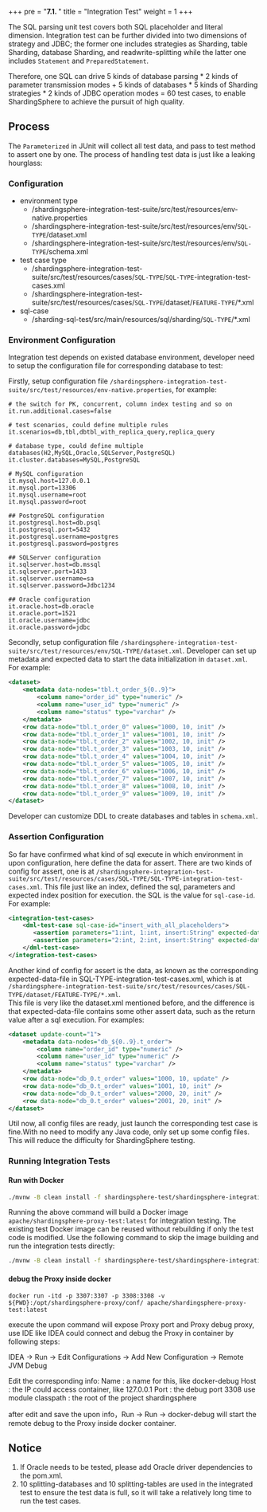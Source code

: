 +++
pre = "<b>7.1. </b>"
title = "Integration Test"
weight = 1
+++

The SQL parsing unit test covers both SQL placeholder and literal dimension. 
Integration test can be further divided into two dimensions of strategy and JDBC; the former one includes strategies as Sharding, table Sharding, database Sharding, and readwrite-splitting while the latter one includes `Statement` and `PreparedStatement`.

Therefore, one SQL can drive 5 kinds of database parsing * 2 kinds of parameter transmission modes + 5 kinds of databases * 5 kinds of Sharding strategies * 2 kinds of JDBC operation modes = 60 test cases, to enable ShardingSphere to achieve the pursuit of high quality.

## Process

The `Parameterized` in JUnit will collect all test data, and pass to test method to assert one by one. The process of handling test data is just like a leaking hourglass:

### Configuration
 
  - environment type
    - /shardingsphere-integration-test-suite/src/test/resources/env-native.properties
    - /shardingsphere-integration-test-suite/src/test/resources/env/`SQL-TYPE`/dataset.xml
    - /shardingsphere-integration-test-suite/src/test/resources/env/`SQL-TYPE`/schema.xml
  - test case type
    - /shardingsphere-integration-test-suite/src/test/resources/cases/`SQL-TYPE`/`SQL-TYPE`-integration-test-cases.xml
    - /shardingsphere-integration-test-suite/src/test/resources/cases/`SQL-TYPE`/dataset/`FEATURE-TYPE`/*.xml
  - sql-case 
    - /sharding-sql-test/src/main/resources/sql/sharding/`SQL-TYPE`/*.xml

### Environment Configuration

Integration test depends on existed database environment, developer need to setup the configuration file for corresponding database to test: 

Firstly, setup configuration file `/shardingsphere-integration-test-suite/src/test/resources/env-native.properties`, for example: 

```properties
# the switch for PK, concurrent, column index testing and so on
it.run.additional.cases=false

# test scenarios, could define multiple rules
it.scenarios=db,tbl,dbtbl_with_replica_query,replica_query

# database type, could define multiple databases(H2,MySQL,Oracle,SQLServer,PostgreSQL)
it.cluster.databases=MySQL,PostgreSQL

# MySQL configuration
it.mysql.host=127.0.0.1
it.mysql.port=13306
it.mysql.username=root
it.mysql.password=root

## PostgreSQL configuration
it.postgresql.host=db.psql
it.postgresql.port=5432
it.postgresql.username=postgres
it.postgresql.password=postgres

## SQLServer configuration
it.sqlserver.host=db.mssql
it.sqlserver.port=1433
it.sqlserver.username=sa
it.sqlserver.password=Jdbc1234

## Oracle configuration
it.oracle.host=db.oracle
it.oracle.port=1521
it.oracle.username=jdbc
it.oracle.password=jdbc
```

Secondly, setup configuration file `/shardingsphere-integration-test-suite/src/test/resources/env/SQL-TYPE/dataset.xml`. 
Developer can set up metadata and expected data to start the data initialization in `dataset.xml`. For example: 

```xml
<dataset>
    <metadata data-nodes="tbl.t_order_${0..9}">
        <column name="order_id" type="numeric" />
        <column name="user_id" type="numeric" />
        <column name="status" type="varchar" />
    </metadata>
    <row data-node="tbl.t_order_0" values="1000, 10, init" />
    <row data-node="tbl.t_order_1" values="1001, 10, init" />
    <row data-node="tbl.t_order_2" values="1002, 10, init" />
    <row data-node="tbl.t_order_3" values="1003, 10, init" />
    <row data-node="tbl.t_order_4" values="1004, 10, init" />
    <row data-node="tbl.t_order_5" values="1005, 10, init" />
    <row data-node="tbl.t_order_6" values="1006, 10, init" />
    <row data-node="tbl.t_order_7" values="1007, 10, init" />
    <row data-node="tbl.t_order_8" values="1008, 10, init" />
    <row data-node="tbl.t_order_9" values="1009, 10, init" />
</dataset>
```

Developer can customize DDL to create databases and tables in `schema.xml`.

### Assertion Configuration

So far have confirmed what kind of sql execute in which environment in upon configuration, here define the data for assert.
There are two kinds of config for assert, one is at `/shardingsphere-integration-test-suite/src/test/resources/cases/SQL-TYPE/SQL-TYPE-integration-test-cases.xml`.
This file just like an index, defined the sql, parameters and expected index position for execution. the SQL is the value for `sql-case-id`. For example: 

```xml
<integration-test-cases>
    <dml-test-case sql-case-id="insert_with_all_placeholders">
       <assertion parameters="1:int, 1:int, insert:String" expected-data-file="insert_for_order_1.xml" />
       <assertion parameters="2:int, 2:int, insert:String" expected-data-file="insert_for_order_2.xml" />
    </dml-test-case>
</integration-test-cases>
```

Another kind of config for assert is the data, as known as the corresponding expected-data-file in SQL-TYPE-integration-test-cases.xml, which is at `/shardingsphere-integration-test-suite/src/test/resources/cases/SQL-TYPE/dataset/FEATURE-TYPE/*.xml`.  
This file is very like the dataset.xml mentioned before, and the difference is that expected-data-file contains some other assert data, such as the return value after a sql execution. For examples:  

```xml
<dataset update-count="1">
    <metadata data-nodes="db_${0..9}.t_order">
        <column name="order_id" type="numeric" />
        <column name="user_id" type="numeric" />
        <column name="status" type="varchar" />
    </metadata>
    <row data-node="db_0.t_order" values="1000, 10, update" />
    <row data-node="db_0.t_order" values="1001, 10, init" />
    <row data-node="db_0.t_order" values="2000, 20, init" />
    <row data-node="db_0.t_order" values="2001, 20, init" />
</dataset>
```
Util now, all config files are ready, just launch the corresponding test case is fine.With no need to modify any Java code, only set up some config files.
This will reduce the difficulty for ShardingSphere testing.

### Running Integration Tests

#### Run with Docker

```bash
./mvnw -B clean install -f shardingsphere-test/shardingsphere-integration-test/pom.xml -Pit.env.docker -Dit.cluster.adapters=proxy,jdbc -Dit.scenarios=${scenario_name_1,scenario_name_1,scenario_name_n} -Dit.cluster.databases=MySQL
```
Running the above command will build a Docker image `apache/shardingsphere-proxy-test:latest` for integration testing.
The existing test Docker image can be reused without rebuilding if only the test code is modified.
Use the following command to skip the image building and run the integration tests directly:

```bash
./mvnw -B clean install -f shardingsphere-test/shardingsphere-integration-test/shardingsphere-integration-test-suite/pom.xml -Pit.env.docker -Dit.cluster.adapters=proxy,jdbc -Dit.scenarios=${scenario_name_1,scenario_name_1,scenario_name_n} -Dit.cluster.databases=MySQL
```

#### debug the Proxy inside docker

```shell
docker run -itd -p 3307:3307 -p 3308:3308 -v ${PWD}:/opt/shardingsphere-proxy/conf/ apache/shardingsphere-proxy-test:latest
```
execute the upon command will expose Proxy port and Proxy debug proxy, use IDE like IDEA could connect and debug the Proxy in container by following steps:

IDEA -> Run -> Edit Configurations -> Add New Configuration -> Remote JVM Debug

Edit the corresponding info:
Name : a name for this, like docker-debug
Host : the IP could access container, like 127.0.0.1
Port : the debug port 3308
use module classpath : the root of the project shardingsphere

after edit and save the upon info，Run -> Run -> docker-debug will start the remote debug to the Proxy inside docker container.

## Notice

1. If Oracle needs to be tested, please add Oracle driver dependencies to the pom.xml.
1. 10 splitting-databases and 10 splitting-tables are used in the integrated test to ensure the test data is full, so it will take a relatively long time to run the test cases.
